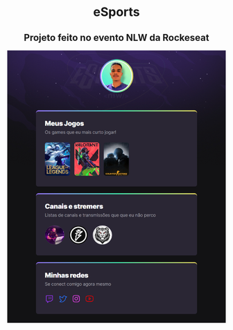 <div align="center">

# eSports

## Projeto feito no evento NLW da Rockeseat

![preview](./assets/nlwesports.png)

</div>
